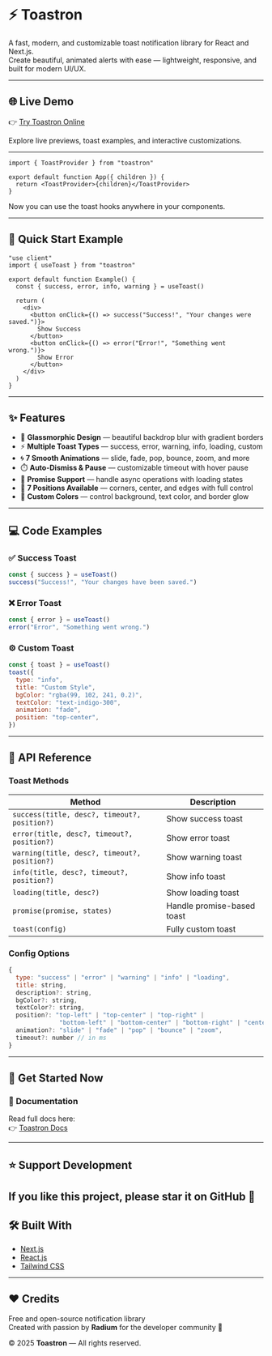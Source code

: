 # ⚡ Toastron

A fast, modern, and customizable toast notification library for React and Next.js.  
Create beautiful, animated alerts with ease — lightweight, responsive, and built for modern UI/UX.

---

## 🌐 Live Demo

👉 [Try Toastron Online](https://toastron.vercel.app)

Explore live previews, toast examples, and interactive customizations.

---

```tsx
import { ToastProvider } from "toastron"

export default function App({ children }) {
  return <ToastProvider>{children}</ToastProvider>
}
```

Now you can use the toast hooks anywhere in your components.

---

## 🚀 Quick Start Example

```tsx
"use client"
import { useToast } from "toastron"

export default function Example() {
  const { success, error, info, warning } = useToast()

  return (
    <div>
      <button onClick={() => success("Success!", "Your changes were saved.")}>
        Show Success
      </button>
      <button onClick={() => error("Error!", "Something went wrong.")}>
        Show Error
      </button>
    </div>
  )
}
```

---

## ✨ Features

- 🎨 **Glassmorphic Design** — beautiful backdrop blur with gradient borders  
- ⚡ **Multiple Toast Types** — success, error, warning, info, loading, custom  
- 🌀 **7 Smooth Animations** — slide, fade, pop, bounce, zoom, and more  
- ⏱️ **Auto-Dismiss & Pause** — customizable timeout with hover pause  
- 🔄 **Promise Support** — handle async operations with loading states  
- 📍 **7 Positions Available** — corners, center, and edges with full control  
- 🌈 **Custom Colors** — control background, text color, and border glow  

---

## 💻 Code Examples

### ✅ Success Toast
```js
const { success } = useToast()
success("Success!", "Your changes have been saved.")
```

### ❌ Error Toast
```js
const { error } = useToast()
error("Error", "Something went wrong.")
```

### ⚙️ Custom Toast
```js
const { toast } = useToast()
toast({
  type: "info",
  title: "Custom Style",
  bgColor: "rgba(99, 102, 241, 0.2)",
  textColor: "text-indigo-300",
  animation: "fade",
  position: "top-center",
})
```

---

## 🧠 API Reference

### Toast Methods

| Method | Description |
|--------|--------------|
| `success(title, desc?, timeout?, position?)` | Show success toast |
| `error(title, desc?, timeout?, position?)` | Show error toast |
| `warning(title, desc?, timeout?, position?)` | Show warning toast |
| `info(title, desc?, timeout?, position?)` | Show info toast |
| `loading(title, desc?)` | Show loading toast |
| `promise(promise, states)` | Handle promise-based toast |
| `toast(config)` | Fully custom toast |

### Config Options
```js
{
  type: "success" | "error" | "warning" | "info" | "loading",
  title: string,
  description?: string,
  bgColor?: string,
  textColor?: string,
  position?: "top-left" | "top-center" | "top-right" |
              "bottom-left" | "bottom-center" | "bottom-right" | "center",
  animation?: "slide" | "fade" | "pop" | "bounce" | "zoom",
  timeout?: number // in ms
}
```

---

## 🧩 Get Started Now

### 🔗 Documentation
Read full docs here:  
👉 [Toastron Docs](https://toastron.vercel.app/docs)

---

## ⭐ Support Development
If you like this project, please star it on GitHub 💖 
---

## 🛠️ Built With
- [Next.js](https://nextjs.org)
- [React.js](https://react.dev)
- [Tailwind CSS](https://tailwindcss.com)

---

## ❤️ Credits
Free and open-source notification library  
Created with passion by **Radium** for the developer community 💙  

© 2025 **Toastron** — All rights reserved.
